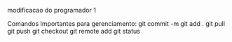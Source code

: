 
modificacao do programador 1

Comandos Importantes para gerenciamento:
git commit -m
git add .
git pull
git push
git checkout
git remote add
git status

